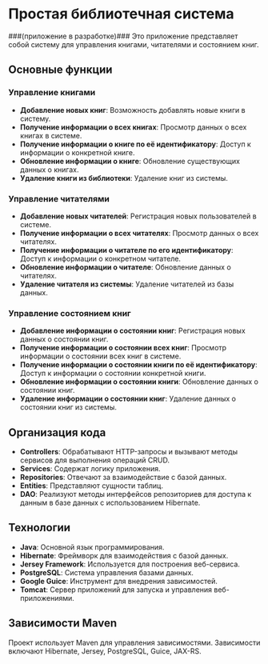 # Простая библиотечная система 
###(приложение в разработке)###
Это приложение представляет собой систему для управления книгами, читателями и состоянием книг.

## Основные функции

### Управление книгами
- **Добавление новых книг**: Возможность добавлять новые книги в систему.
- **Получение информации о всех книгах**: Просмотр данных о всех книгах в системе.
- **Получение информации о книге по её идентификатору**: Доступ к информации о конкретной книге.
- **Обновление информации о книге**: Обновление существующих данных о книгах.
- **Удаление книги из библиотеки**: Удаление книг из системы.

### Управление читателями
- **Добавление новых читателей**: Регистрация новых пользователей в системе.
- **Получение информации о всех читателях**: Просмотр данных о всех читателях.
- **Получение информации о читателе по его идентификатору**: Доступ к информации о конкретном читателе.
- **Обновление информации о читателе**: Обновление данных о читателях.
- **Удаление читателя из системы**: Удаление читателей из базы данных.

### Управление состоянием книг
- **Добавление информации о состоянии книг**: Регистрация новых данных о состоянии книг.
- **Получение информации о состоянии всех книг**: Просмотр информации о состоянии всех книг в системе.
- **Получение информации о состоянии книги по её идентификатору**: Доступ к информации о состоянии конкретной книги.
- **Обновление информации о состоянии книги**: Обновление данных о состоянии книг.
- **Удаление информации о состоянии книг**: Удаление данных о состоянии книг из системы.

## Организация кода

- **Controllers**: Обрабатывают HTTP-запросы и вызывают методы сервисов для выполнения операций CRUD.
- **Services**: Содержат логику приложения.
- **Repositories**: Отвечают за взаимодействие с базой данных.
- **Entities**: Представляют сущности таблиц.
- **DAO**: Реализуют методы интерфейсов репозиториев для доступа к данным в базе данных с использованием Hibernate.

## Технологии

- **Java**: Основной язык программирования.
- **Hibernate**: Фреймворк для взаимодействия с базой данных.
- **Jersey Framework**: Используется для построения веб-сервиса.
- **PostgreSQL**: Система управления базами данных.
- **Google Guice**: Инструмент для внедрения зависимостей.
- **Tomcat**: Сервер приложений для запуска и управления веб-приложениями.


## Зависимости Maven

Проект использует Maven для управления зависимостями. Зависимости включают Hibernate, Jersey, PostgreSQL, Guice, JAX-RS.
